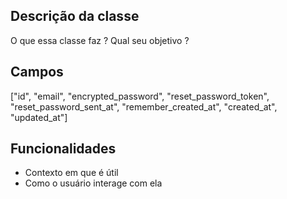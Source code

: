 ## Descrição da classe

O que essa classe faz ?
Qual seu objetivo ?

## Campos
["id", "email", "encrypted_password", "reset_password_token", "reset_password_sent_at", "remember_created_at", "created_at", "updated_at"]

## Funcionalidades

* Contexto em que é útil
* Como o usuário interage com ela
